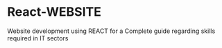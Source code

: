 # React-WEBSITE
Website development using REACT for a Complete guide regarding skills required in IT sectors
